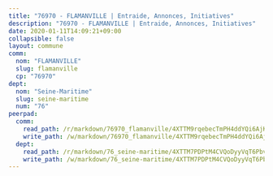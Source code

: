 ```yaml
---
title: "76970 - FLAMANVILLE | Entraide, Annonces, Initiatives"
description: "76970 - FLAMANVILLE | Entraide, Annonces, Initiatives"
date: 2020-01-11T14:09:21+09:00
collapsible: false
layout: commune
comm:
  nom: "FLAMANVILLE"
  slug: flamanville
  cp: "76970"
dept:
  nom: "Seine-Maritime"
  slug: seine-maritime
  num: "76"
peerpad:
  comm:
    read_path: /r/markdown/76970_flamanville/4XTTM9rqebecTmPH4ddYQi6AjKynuhPkPHt3h2a8sCyfiz2t8
    write_path: /w/markdown/76970_flamanville/4XTTM9rqebecTmPH4ddYQi6AjKynuhPkPHt3h2a8sCyfiz2t8-K3TgURaXqEcmgBzB8fFqPzdjfswVu7DHH4aCY3UDvJHmeDKA28TE7DyiZP5YyjyVjMyFb8xTHDTaHCmNrNzophifyfHoKSGZ6MngAc6Av9jGwKwqKbMAsy64NLhVsmubvZqourPJ
  dept:
    read_path: /r/markdown/76_seine-maritime/4XTTM7PDPtM4CVQoDyyVqT6Pbvj1SVtndpXJdTDsc7xwdMTdt
    write_path: /w/markdown/76_seine-maritime/4XTTM7PDPtM4CVQoDyyVqT6Pbvj1SVtndpXJdTDsc7xwdMTdt-K3TgUmo7Qwp8ZQz8qKFjC8WCY27ypEpX2c8BXeSV9rrPY1zRZn2SrYwkBXF8VnHkcepiXsccFfKHYuT2JNgSMXxLRaUGRu6o5B3BB15nZxEho97cTz3yC4eRTX4hZM1hcyAZrn8r
---
```



